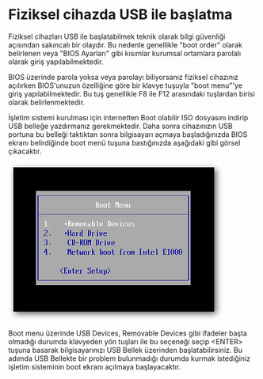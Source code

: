 # Fiziksel cihazda USB ile başlatma

Fiziksel cihazları USB ile başlatabilmek teknik olarak bilgi güvenliği açısından sakıncalı bir olaydır. Bu nedenle genellikle "boot order" olarak belirlenen veya "BIOS Ayarları" gibi kısımlar kurumsal ortamlara parolalı olarak giriş yapılabilmektedir.

BIOS üzerinde parola yoksa veya parolayı biliyorsanız fiziksel cihazınız açılırken BIOS'unuzun özelliğine göre bir klavye tuşuyla "boot menu"'ye giriş yapılabilmektedir. Bu tuş genellikle F8 ile F12 arasındaki tuşlardan birisi olarak belirlenmektedir.

İşletim sistemi kurulması için internetten Boot olabilir ISO dosyasını indirip USB belleğe yazdırmanız gerekmektedir. Daha sonra cihazınızın USB portuna bu belleği taktıktan sonra bilgisayarı açmaya başladığınızda BIOS ekranı belirdiğinde boot menü tuşuna bastığınızda aşağıdaki gibi görsel çıkacaktır.

![](../../.gitbook/assets/bootmenu.png)

Boot menu üzerinde USB Devices, Removable Devices gibi ifadeler başta olmadığı durumda klavyeden yön tuşları ile bu seçeneği seçip &lt;ENTER&gt; tuşuna basarak bilgisayarınızı USB Bellek üzerinden başlatabilirsiniz. Bu adımda USB Bellekte bir problem bulunmadığı durumda kurmak istediğiniz işletim sisteminin boot ekranı açılmaya başlayacaktır.

